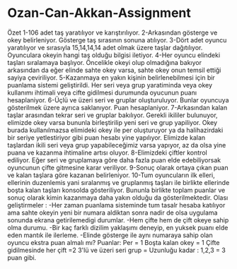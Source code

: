 # Ozan-Can-Akkan-Assignment
Özet
1-106 adet taş yaratılıyor ve karıştırılıyor.
2-Arkasından gösterge ve okey belirleniyor. Gösterge taş sırasının sonuna atılıyor. 
3-Dört adet oyuncu yaratılıyor ve sırasıyla 15,14,14,14 adet olmak üzere taşlar dağıtılıyor. Oyunculara okeyin hangi taş olduğu bilgisi iletiyor. 
4-Her oyuncu elindeki taşları sıralamaya başlıyor. Öncelikle okeyi olup olmadığına bakıyor arkasından da eğer elinde sahte okey varsa, sahte okey onun temsil ettiği sayiya çeviriliyor. 
5-Kazanmaya en yakın kişinin belirlenebilmesi için bir puanlama sistemi geliştirildi. Her seri veya grup yaratiminda veya okey kullanımı ihtimali veya cifte gidilmesi durumunda oyucunun puanı hesaplaniyor. 
6-Üçlü ve üzeri seri ve gruplar oluşturuluyor. Bunlar oyuncuya gösterilmek üzere ayrıca saklanıyor. Puan hesaplaniyor. 
7-Arkasından kalan taşlar arasından tekrar seri ve gruplar bakılıyor. Gerekli ikililer bulunuyor, elimizde okey varsa bununla birleştirilip yeni seri ve grup yapiliyor. Okey burada kullanılmazsa elimideki okey ile per oluşturuyor ya da halihazirdaki bir seriye yetlestiriyor gibi puan hesabı yine yapılıyor. 
Elimizde kalan taşlardan ikili seri veya grup yapabileceğimiz varsa yapıyor, az da olsa yine puana ve kazanma ihtimaline artısı oluyor. 
8-Elimizdeki çiftler kontrol ediliyor. Eğer seri ve gruplamaya göre daha fazla puan elde edebiliyorsak oyuncunun çifte gitmesine karar veriliyor. 
9-Sonuç olarak ortaya çıkan puan ve kalan taşlara göre kazanan belirleniyor. 
10-Tum oyuncuların ilk elleri, ellerinin duzenlemis yani sıralanmış ve gruplanmış taşları ile birlikte ellerinde boşta kalan taşları konsolda gösteriliyor. Bununla birlikte toplam puanlar ve sonuç olarak kimin kazanmaya daha yakın olduğu da gösterilmektedir. 
Olası geliştirmeler : 
-Her zaman puanlama sisteminde tum tasalr hesaba katılıyor ama sahte okeyin yeni bir numara aldiktan sonra nadir de olsa uygulama sonunda ekrana getirilemedigi durumlar. 
-Hem çifte hem de çift okeye sahip olma durumu. 
-Bir kaç farklı dizilim yaklaşımı deneyip, en yuksek puanı elde eden mantık ile ilerleme. 
-Elinde gösterge ile aynı numaraya sahip olan oyuncu ekstra puan almalı mı? 
Puanlar: 
Per = 1
Boşta kalan okey = 1
Çifte gidilmesinde her çift =2
3'lü ve üzeri seri grup = Uzunluğu kadar : 1,2,3 = 3 puan gibi. 
